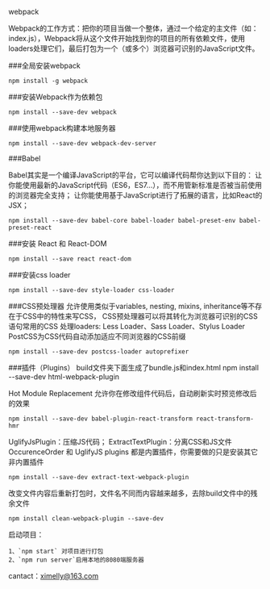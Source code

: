 webpack

Webpack的工作方式：把你的项目当做一个整体，通过一个给定的主文件（如：index.js），Webpack将从这个文件开始找到你的项目的所有依赖文件，使用loaders处理它们，最后打包为一个（或多个）浏览器可识别的JavaScript文件。


###全局安装webpack

    npm install -g webpack
    

###安装Webpack作为依赖包

    npm install --save-dev webpack


###使用webpack构建本地服务器

    npm install --save-dev webpack-dev-server

###Babel

Babel其实是一个编译JavaScript的平台，它可以编译代码帮你达到以下目的：
让你能使用最新的JavaScript代码（ES6，ES7...），而不用管新标准是否被当前使用的浏览器完全支持；
让你能使用基于JavaScript进行了拓展的语言，比如React的JSX；

    npm install --save-dev babel-core babel-loader babel-preset-env babel-preset-react


###安装 React 和 React-DOM

    npm install --save react react-dom

###安装css loader

    npm install --save-dev style-loader css-loader

###CSS预处理器
允许使用类似于variables, nesting, mixins, inheritance等不存在于CSS中的特性来写CSS，
CSS预处理器可以将其转化为浏览器可识别的CSS语句常用的CSS 处理loaders:
Less Loader、Sass Loader、Stylus Loader
PostCSS为CSS代码自动添加适应不同浏览器的CSS前缀

    npm install --save-dev postcss-loader autoprefixer

###插件（Plugins）
build文件夹下面生成了bundle.js和index.html
    npm install --save-dev html-webpack-plugin

Hot Module Replacement
允许你在修改组件代码后，自动刷新实时预览修改后的效果

    npm install --save-dev babel-plugin-react-transform react-transform-hmr


UglifyJsPlugin：压缩JS代码；
ExtractTextPlugin：分离CSS和JS文件
OccurenceOrder 和 UglifyJS plugins 都是内置插件，你需要做的只是安装其它非内置插件

    npm install --save-dev extract-text-webpack-plugin


改变文件内容后重新打包时，文件名不同而内容越来越多，去除build文件中的残余文件

    npm install clean-webpack-plugin --save-dev


启动项目：

	1、`npm start` 对项目进行打包
	2、`npm run server`启用本地的8080端服务器


cantact：ximelly@163.com